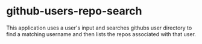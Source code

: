 # github-users-repo-search
This application uses a user's input and searches githubs user directory to find a matching username and then lists the repos associated with that user.